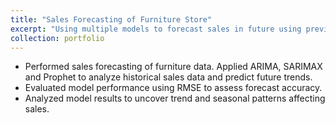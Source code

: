 ```yaml
---
title: "Sales Forecasting of Furniture Store"
excerpt: "Using multiple models to forecast sales in future using previous sales data <br/>"
collection: portfolio
---
```


* Performed sales forecasting of furniture data. Applied ARIMA, SARIMAX and Prophet to analyze historical sales data
and predict future trends.
* Evaluated model performance using RMSE to assess forecast accuracy.
* Analyzed model results to uncover trend and seasonal patterns affecting sales.